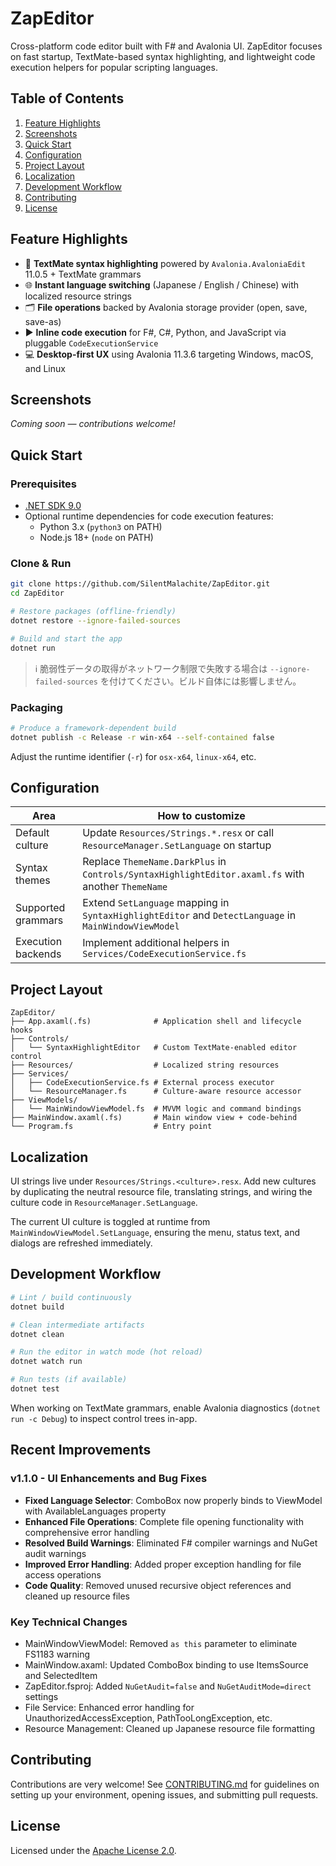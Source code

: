 # ZapEditor

Cross-platform code editor built with F# and Avalonia UI. ZapEditor focuses on fast startup, TextMate-based syntax highlighting, and lightweight code execution helpers for popular scripting languages.

## Table of Contents

1. [Feature Highlights](#feature-highlights)
2. [Screenshots](#screenshots)
3. [Quick Start](#quick-start)
4. [Configuration](#configuration)
5. [Project Layout](#project-layout)
6. [Localization](#localization)
7. [Development Workflow](#development-workflow)
8. [Contributing](#contributing)
9. [License](#license)

## Feature Highlights

- 🎨 **TextMate syntax highlighting** powered by `Avalonia.AvaloniaEdit` 11.0.5 + TextMate grammars
- 🌐 **Instant language switching** (Japanese / English / Chinese) with localized resource strings
- 🗂️ **File operations** backed by Avalonia storage provider (open, save, save-as)
- ▶️ **Inline code execution** for F#, C#, Python, and JavaScript via pluggable `CodeExecutionService`
- 💻 **Desktop-first UX** using Avalonia 11.3.6 targeting Windows, macOS, and Linux

## Screenshots

_Coming soon — contributions welcome!_

## Quick Start

### Prerequisites

- [.NET SDK 9.0](https://dotnet.microsoft.com/download/dotnet/9.0)
- Optional runtime dependencies for code execution features:
  - Python 3.x (`python3` on PATH)
  - Node.js 18+ (`node` on PATH)

### Clone & Run

```bash
git clone https://github.com/SilentMalachite/ZapEditor.git
cd ZapEditor

# Restore packages (offline-friendly)
dotnet restore --ignore-failed-sources

# Build and start the app
dotnet run
```

> ℹ️ 脆弱性データの取得がネットワーク制限で失敗する場合は `--ignore-failed-sources` を付けてください。ビルド自体には影響しません。

### Packaging

```bash
# Produce a framework-dependent build
dotnet publish -c Release -r win-x64 --self-contained false
```

Adjust the runtime identifier (`-r`) for `osx-x64`, `linux-x64`, etc.

## Configuration

| Area | How to customize |
| ---- | ---------------- |
| Default culture | Update `Resources/Strings.*.resx` or call `ResourceManager.SetLanguage` on startup |
| Syntax themes | Replace `ThemeName.DarkPlus` in `Controls/SyntaxHighlightEditor.axaml.fs` with another `ThemeName` |
| Supported grammars | Extend `SetLanguage` mapping in `SyntaxHighlightEditor` and `DetectLanguage` in `MainWindowViewModel` |
| Execution backends | Implement additional helpers in `Services/CodeExecutionService.fs` |

## Project Layout

```
ZapEditor/
├── App.axaml(.fs)              # Application shell and lifecycle hooks
├── Controls/
│   └── SyntaxHighlightEditor   # Custom TextMate-enabled editor control
├── Resources/                  # Localized string resources
├── Services/
│   ├── CodeExecutionService.fs # External process executor
│   └── ResourceManager.fs      # Culture-aware resource accessor
├── ViewModels/
│   └── MainWindowViewModel.fs  # MVVM logic and command bindings
├── MainWindow.axaml(.fs)       # Main window view + code-behind
└── Program.fs                  # Entry point
```

## Localization

UI strings live under `Resources/Strings.<culture>.resx`. Add new cultures by duplicating the neutral resource file, translating strings, and wiring the culture code in `ResourceManager.SetLanguage`.

The current UI culture is toggled at runtime from `MainWindowViewModel.SetLanguage`, ensuring the menu, status text, and dialogs are refreshed immediately.

## Development Workflow

```bash
# Lint / build continuously
dotnet build

# Clean intermediate artifacts
dotnet clean

# Run the editor in watch mode (hot reload)
dotnet watch run

# Run tests (if available)
dotnet test
```

When working on TextMate grammars, enable Avalonia diagnostics (`dotnet run -c Debug`) to inspect control trees in-app.

## Recent Improvements

### v1.1.0 - UI Enhancements and Bug Fixes
- **Fixed Language Selector**: ComboBox now properly binds to ViewModel with AvailableLanguages property
- **Enhanced File Operations**: Complete file opening functionality with comprehensive error handling
- **Resolved Build Warnings**: Eliminated F# compiler warnings and NuGet audit warnings
- **Improved Error Handling**: Added proper exception handling for file access operations
- **Code Quality**: Removed unused recursive object references and cleaned up resource files

### Key Technical Changes
- MainWindowViewModel: Removed `as this` parameter to eliminate FS1183 warning
- MainWindow.axaml: Updated ComboBox binding to use ItemsSource and SelectedItem
- ZapEditor.fsproj: Added `NuGetAudit=false` and `NuGetAuditMode=direct` settings
- File Service: Enhanced error handling for UnauthorizedAccessException, PathTooLongException, etc.
- Resource Management: Cleaned up Japanese resource file formatting

## Contributing

Contributions are very welcome! See [CONTRIBUTING.md](CONTRIBUTING.md) for guidelines on setting up your environment, opening issues, and submitting pull requests.

## License

Licensed under the [Apache License 2.0](LICENSE).
